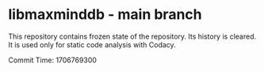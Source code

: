 # libmaxminddb - main branch

This repository contains frozen state of the repository.
Its history is cleared. It is used only for static code
analysis with Codacy.

Commit Time: 1706769300